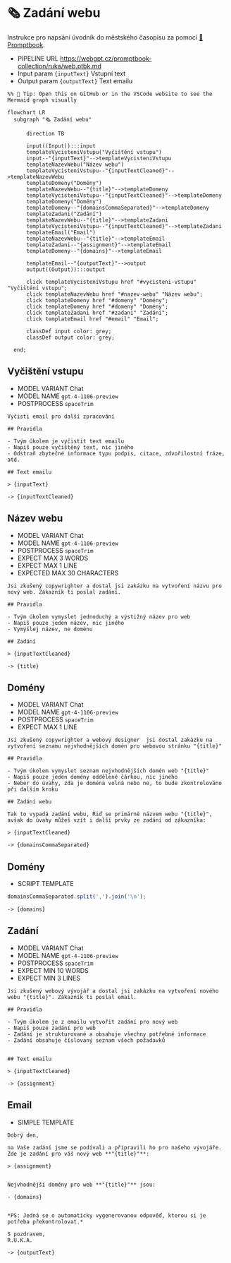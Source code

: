 # 🗞 Zadání webu

Instrukce pro napsání úvodník do městského časopisu za pomocí [📖 Promptbook](https://github.com/webgptorg/promptbook).

-   PIPELINE URL https://webgpt.cz/promptbook-collection/ruka/web.ptbk.md
-   Input param `{inputText}` Vstupní text
-   Output param `{outputText}` Text emailu

<!--Graph-->
<!-- ⚠️ WARNING: This code has been generated so that any manual changes will be overwritten -->

```mermaid
%% 🔮 Tip: Open this on GitHub or in the VSCode website to see the Mermaid graph visually

flowchart LR
  subgraph "🗞 Zadání webu"

      direction TB

      input((Input)):::input
      templateVycisteniVstupu("Vyčištění vstupu")
      input--"{inputText}"-->templateVycisteniVstupu
      templateNazevWebu("Název webu")
      templateVycisteniVstupu--"{inputTextCleaned}"-->templateNazevWebu
      templateDomeny("Domény")
      templateNazevWebu--"{title}"-->templateDomeny
      templateVycisteniVstupu--"{inputTextCleaned}"-->templateDomeny
      templateDomeny("Domény")
      templateDomeny--"{domainsCommaSeparated}"-->templateDomeny
      templateZadani("Zadání")
      templateNazevWebu--"{title}"-->templateZadani
      templateVycisteniVstupu--"{inputTextCleaned}"-->templateZadani
      templateEmail("Email")
      templateNazevWebu--"{title}"-->templateEmail
      templateZadani--"{assignment}"-->templateEmail
      templateDomeny--"{domains}"-->templateEmail

      templateEmail--"{outputText}"-->output
      output((Output)):::output

      click templateVycisteniVstupu href "#vycisteni-vstupu" "Vyčištění vstupu";
      click templateNazevWebu href "#nazev-webu" "Název webu";
      click templateDomeny href "#domeny" "Domény";
      click templateDomeny href "#domeny" "Domény";
      click templateZadani href "#zadani" "Zadání";
      click templateEmail href "#email" "Email";

      classDef input color: grey;
      classDef output color: grey;

  end;
```

<!--/Graph-->

## Vyčištění vstupu

-   MODEL VARIANT Chat
-   MODEL NAME `gpt-4-1106-preview`
-   POSTPROCESS `spaceTrim`

```
Vyčisti email pro další zpracování

## Pravidla

- Tvým úkolem je vyčistit text emailu
- Napiš pouze vyčištěný text, nic jiného
- Odstraň zbytečné informace typu podpis, citace, zdvořilostní fráze, atd.

## Text emailu

> {inputText}

```

`-> {inputTextCleaned}`

## Název webu

-   MODEL VARIANT Chat
-   MODEL NAME `gpt-4-1106-preview`
-   POSTPROCESS `spaceTrim`
-   EXPECT MAX 3 WORDS
-   EXPECT MAX 1 LINE
-   EXPECTED MAX 30 CHARACTERS

```
Jsi zkušený copywrighter a dostal jsi zakázku na vytvoření názvu pro nový web. Zákazník ti poslal zadání.

## Pravidla

- Tvým úkolem vymyslet jednoduchý a výstižný název pro web
- Napiš pouze jeden název, nic jiného
- Vymýšlej název, ne doménu

## Zadání

> {inputTextCleaned}

```

`-> {title}`

## Domény

-   MODEL VARIANT Chat
-   MODEL NAME `gpt-4-1106-preview`
-   POSTPROCESS `spaceTrim`
-   EXPECT MAX 1 LINE

```
Jsi zkušený copywrighter a webový designer  jsi dostal zakázku na vytvoření seznamu nejvhodnějších domén pro webovou stránku "{title}"

## Pravidla

- Tvým úkolem vymyslet seznam nejvhodnějších domén web "{title}"
- Napiš pouze jeden domény oddělené čárkou, nic jiného
- Neber do úvahy, zda je doména volná nebo ne, to bude zkontrolováno při dalším kroku

## Zadání webu

Tak to vypadá zadání webu, Řiď se primárně názvem webu "{title}", avšak do úvahy můžeš vzít i další prvky ze zadání od zákazníka:

> {inputTextCleaned}

```

`-> {domainsCommaSeparated}`

## Domény

-   SCRIPT TEMPLATE

```javascript
domainsCommaSeparated.split(',').join('\n');
```

`-> {domains}`

## Zadání

-   MODEL VARIANT Chat
-   MODEL NAME `gpt-4-1106-preview`
-   POSTPROCESS `spaceTrim`
-   EXPECT MIN 10 WORDS
-   EXPECT MIN 3 LINES

```
Jsi zkušený webový vývojář a dostal jsi zakázku na vytvoření nového webu "{title}". Zákazník ti poslal email.

## Pravidla

- Tvým úkolem je z emailu vytvořit zadání pro nový web
- Napiš pouze zadání pro web
- Zadání je strukturované a obsahuje všechny potřebné informace
- Zadání obsahuje číslovaný seznam všech požadavků


## Text emailu

> {inputTextCleaned}

```

`-> {assignment}`

## Email

<!-- TODO: [🧩] DRY via extending or imports -->

-   SIMPLE TEMPLATE

```
Dobrý den,

na Vaše zadání jsme se podívali a připravili ho pro našeho vývojáře.
Zde je zadání pro váš nový web **"{title}"**:

> {assignment}


Nejvhodnější domény pro web **"{title}"** jsou:

- {domains}


*PS: Jedná se o automaticky vygenerovanou odpověď, kterou si je potřeba překontrolovat.*

S pozdravem,
R.U.K.A.
```

`-> {outputText}`
